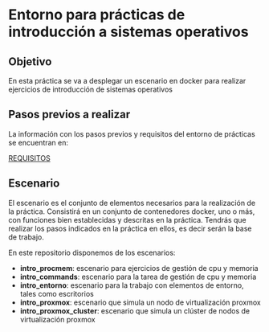 # Entorno para prácticas de introducción a sistemas operativos

## Objetivo

En esta práctica se va a desplegar un escenario en docker para realizar ejercicios de introducción de sistemas operativos

## Pasos previos a realizar

La información con los pasos previos y requisitos del entorno de prácticas se encuentran en:

[REQUISITOS](https://github.com/javierfp-isc/si_requisitos)

## Escenario

El escenario es el conjunto de elementos necesarios para la realización de la práctica. Consistirá en un conjunto de contenedores docker, uno o más, con funciones bien establecidas y descritas en la práctica. Tendrás que realizar los pasos indicados en la práctica en ellos, es decir serán la base de trabajo.

En este repositorio disponemos de los escenarios:

- **intro_procmem**: escenario para ejercicios de gestión de cpu y memoria
- **intro_commands**: escenario para la tarea de gestión de cpu y memoria
- **intro_entorno**: escenario para la trabajo con elementos de entorno, tales como escritorios
- **intro_proxmox**: escenario que simula un nodo de virtualización proxmox
- **intro_proxmox_cluster**: escenario que simula un clúster de nodos de virtualización proxmox
